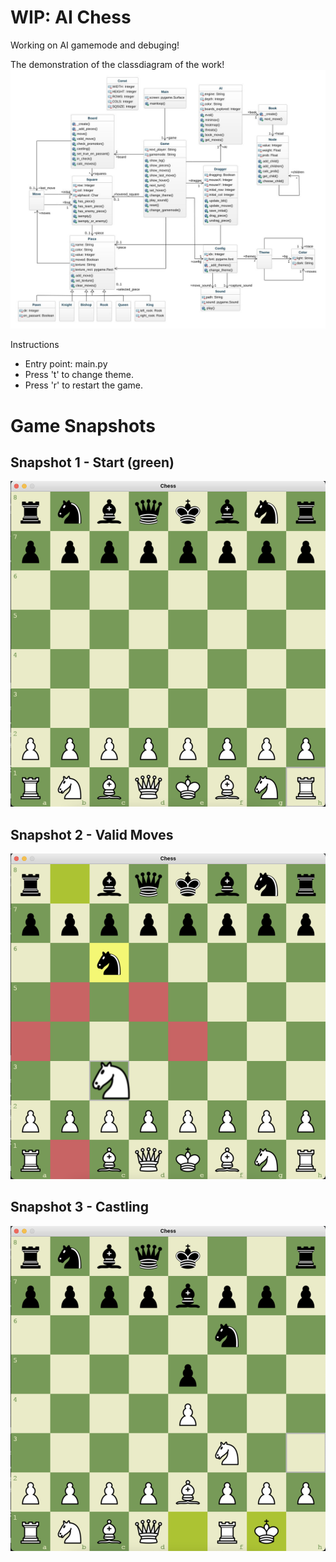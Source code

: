 # WIP: AI Chess
Working on AI gamemode and debuging!

The demonstration of the classdiagram of the work! 
![snapshot1](/class-diagram.jpeg)


Instructions
- Entry point: main.py
- Press 't' to change theme.
- Press 'r' to restart the game.

# Game Snapshots

## Snapshot 1 - Start (green)
![snapshot1](snapshots/snapshot1.png)

## Snapshot 2 - Valid Moves
![snapshot5](snapshots/snapshot5.png)

## Snapshot 3 - Castling
![snapshot6](snapshots/snapshot6.png)
